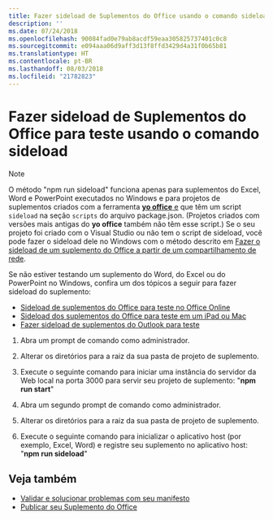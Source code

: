 ```yaml
---
title: Fazer sideload de Suplementos do Office usando o comando sideload
description: ''
ms.date: 07/24/2018
ms.openlocfilehash: 90084fad0e79ab8acdf59eaa305825737401c0c8
ms.sourcegitcommit: e094aaa06d9aff3d13f8ffd3429d4a31f0b65b81
ms.translationtype: HT
ms.contentlocale: pt-BR
ms.lasthandoff: 08/03/2018
ms.locfileid: "21782823"
---
```

# <a name="sideload-office-add-ins-for-testing-using-the-sideload-command"></a>Fazer sideload de Suplementos do Office para teste usando o **comando sideload**
 >[!NOTE]
>O método "npm run sideload" funciona apenas para suplementos do Excel, Word e PowerPoint executados no Windows e para projetos de suplementos criados com a ferramenta [**yo office** e](https://github.com/OfficeDev/generator-office) que têm um script `sideload` na seção `scripts` do arquivo package.json. (Projetos criados com versões mais antigas do **yo office** também não têm esse script.) Se o seu projeto foi criado com o Visual Studio ou não tem o script de sideload, você pode fazer o sideload dele no Windows com o método descrito em [Fazer o sideload de um suplemento do Office a partir de um compartilhamento de rede](create-a-network-shared-folder-catalog-for-task-pane-and-content-add-ins.md).
>
> Se não estiver testando um suplemento do Word, do Excel ou do PowerPoint no Windows, confira um dos tópicos a seguir para fazer sideload do suplemento:
> 
> - [Sideload de suplementos do Office para teste no Office Online](sideload-office-add-ins-for-testing.md)
> - [Sideload dos suplementos do Office para teste em um iPad ou Mac](sideload-an-office-add-in-on-ipad-and-mac.md)
> - [Fazer sideload de suplementos do Outlook para teste](../../../../outlook/add-ins/sideload-outlook-add-ins-for-testing)

1. Abra um prompt de comando como administrador.

2. Alterar os diretórios para a raiz da sua pasta de projeto de suplemento.

3. Execute o seguinte comando para iniciar uma instância do servidor da Web local na porta 3000 para servir seu projeto de suplemento: "**npm run start**"

4. Abra um segundo prompt de comando como administrador.

5. Alterar os diretórios para a raiz da sua pasta de projeto de suplemento.

6. Execute o seguinte comando para inicializar o aplicativo host (por exemplo, Excel, Word) e registre seu suplemento no aplicativo host: "**npm run sideload**"

## <a name="see-also"></a>Veja também

- [Validar e solucionar problemas com seu manifesto](troubleshoot-manifest.md)
- [Publicar seu Suplemento do Office](../publish/publish.md)